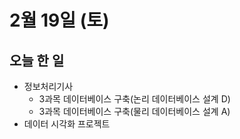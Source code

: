 # 2월 19일 (토)

## 오늘 한 일

* 정보처리기사
  * 3과목 데이터베이스 구축(논리 데이터베이스 설계 D)
  * 3과목 데이터베이스 구축(물리 데이터베이스 설계 A)
* 데이터 시각화 프로젝트